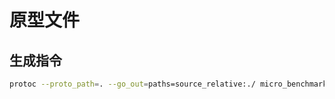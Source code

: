 # 原型文件

## 生成指令

```bash
protoc --proto_path=. --go_out=paths=source_relative:./ micro_benchmark.proto --micro_out=paths=source_relative:./
```
